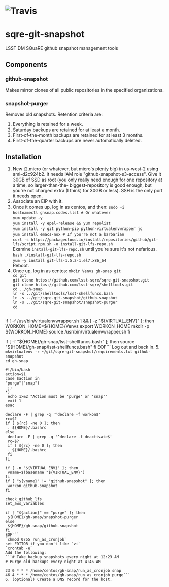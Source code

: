 # ![Travis](https://img.shields.io/travis/lsst-sqre/sqre-codekit.svg)

# sqre-git-snapshot

LSST DM SQuaRE github snapshot management tools

## Components

### github-snapshot

Makes mirror clones of all public repositories in the specified
organizations.

### snapshot-purger

Removes old snapshots.  Retention criteria are:

1. Everything is retained for a week.
2. Saturday backups are retained for at least a month.
3. First-of-the-month backups are retained for at least 3 months.
4. First-of-the-quarter backups are never automatically deleted.

## Installation

1. New t2.micro (or whatever, but micro's plenty big) in us-west-2 using
   ami-d2c924b2. It needs IAM role "github-snapshot-s3-access".  Give it
   30GB of SSD as root (you only really need enough for one repository
   at a time, so larger-than-the- biggest-repository is good enough, but
   you're not charged extra (I think) for 30GB or less).  SSH is the
   only port it needs open.
2. Associate an EIP with it.
3. Once it comes up, log in as centos, and then:
   `sudo -i`  
   `hostnamectl ghsnap.codes.llst # Or whatever`  
   `yum update -y`  
   `yum install -y epel-release && yum repolist`  
   `yum install -y git python-pip python-virtualenvwrapper jq`  
   `yum install emacs-nox # If you're not a barbarian`  
   `curl -s https://packagecloud.io/install/repositories/github/git-lfs/script.rpm.sh -o install-git-lfs-repo.sh`  
   Examine `install-git-lfs-repo.sh` until you're sure it's not nefarious.  
   `bash ./install-git-lfs-repo.sh`  
   `yum -y install git-lfs-1.5.2-1.el7.x86_64`  
   Reboot.
4. Once up, log in as centos:
   `mkdir Venvs gh-snap git`  
   `cd git`  
   `git clone https://github.com/lsst-sqre/sqre-git-snapshot.git`  
   `git clone https://github.com/lsst-sqre/shelltools.git`  
   `cd ../gh-snap`  
   `ln -s ../git/shelltools/lsst-shellfuncs.bash`  
   `ln -s ../git/sqre-git-snapshot/github-snapshot`  
   `ln -s ../git/sqre-git-snapshot/snapshot-purger`  
   `cd`  
   ```cat << 'EOF' >> .bashrc
if [ -f /usr/bin/virtualenvwrapper.sh ] && [ -z "${VIRTUAL_ENV}" ]; then
    WORKON_HOME=${HOME}/Venvs
    export WORKON_HOME
    mkdir -p ${WORKON_HOME}
    source /usr/bin/virtualenvwrapper.sh
fi

if [ -f "${HOME}/gh-snap/lsst-shellfuncs.bash" ]; then
    source "${HOME}/gh-snap/lsst-shellfuncs.bash"
fi
EOF```
    Log out and back in.
5. `mkvirtualenv -r ~/git/sqre-git-snapshot/requirements.txt github-snapshot`  
   `cd gh-snap`  
   ```cat << 'EOF' > run_as_cronjob
#!/bin/bash
action=$1
case $action in
"purge"|"snap")
	;;
*)
	echo 1>&2 "Action must be 'purge' or 'snap'"
	exit 1
esac

declare -F | grep -q '^declare -f workon$'
rc=$?
if [ ${rc} -ne 0 ]; then
    . ${HOME}/.bashrc
else
    declare -F | grep -q '^declare -f deactivate$'
    rc=$?
    if [ ${rc} -ne 0 ]; then
	. ${HOME}/.bashrc
    fi
fi

if [ -n "${VIRTUAL_ENV}" ]; then
    vname=$(basename "${VIRTUAL_ENV}")
fi
if [ "${vname}" != "github-snapshot" ]; then
    workon github-snapshot
fi

check_github_lfs
set_aws_variables

if [ "${action}" == "purge" ]; then
    ${HOME}/gh-snap/snapshot-purger
else
    ${HOME}/gh-snap/github-snapshot
fi
EOF```
   `chmod 0755 run_as_cronjob`  
   set EDITOR if you don't like `vi`  
   `crontab -e`  
   Add the following:  
   ```# Take backup snapshots every night at 12:23 AM
# Purge old backups every night at 4:46 AM

23 0 * * * /home/centos/gh-snap/run_as_cronjob snap
46 4 * * * /home/centos/gh-snap/run_as_cronjob purge```
6. (optional) Create a DNS record for the host.
